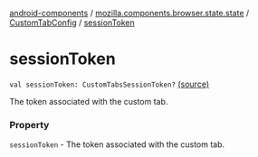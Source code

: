 [android-components](../../index.md) / [mozilla.components.browser.state.state](../index.md) / [CustomTabConfig](index.md) / [sessionToken](./session-token.md)

# sessionToken

`val sessionToken: CustomTabsSessionToken?` [(source)](https://github.com/mozilla-mobile/android-components/blob/master/components/browser/state/src/main/java/mozilla/components/browser/state/state/CustomTabConfig.kt#L44)

The token associated with the custom tab.

### Property

`sessionToken` - The token associated with the custom tab.